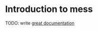 # Introduction to mess

TODO: write [great documentation](http://jacobian.org/writing/what-to-write/)
